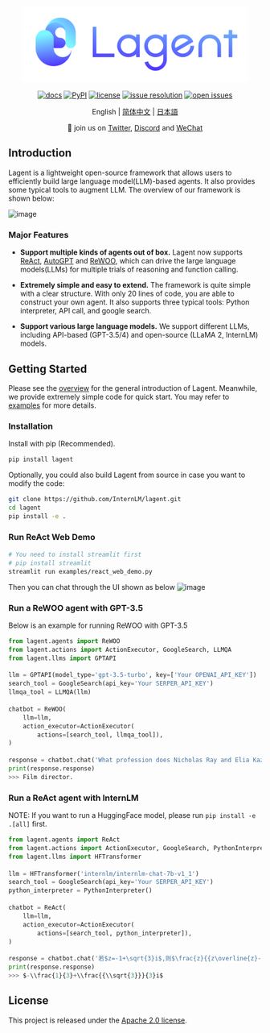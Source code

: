 <div align="center">
  <img src="docs/imgs/lagent_logo.png" width="450"/>

[![docs](https://img.shields.io/badge/docs-latest-blue)](https://lagent.readthedocs.io/en/latest/)
[![PyPI](https://img.shields.io/pypi/v/lagent)](https://pypi.org/project/lagent)
[![license](https://img.shields.io/github/license/InternLM/lagent.svg)](https://github.com/InternLM/lagent/tree/main/LICENSE)
[![issue resolution](https://img.shields.io/github/issues-closed-raw/InternLM/lagent)](https://github.com/InternLM/lagent/issues)
[![open issues](https://img.shields.io/github/issues-raw/InternLM/lagent)](https://github.com/InternLM/lagent/issues)

English | [简体中文](README_zh-CN.md) | [日本語](README_ja_JP.md)

</div>

<p align="center">
    👋 join us on <a href="https://twitter.com/intern_lm" target="_blank">Twitter</a>, <a href="https://discord.gg/xa29JuW87d" target="_blank">Discord</a> and <a href="https://r.vansin.top/?r=internwx" target="_blank">WeChat</a>
</p>

## Introduction

Lagent is a lightweight open-source framework that allows users to efficiently build large language model(LLM)-based agents. It also provides some typical tools to augment LLM. The overview of our framework is shown below:

![image](https://github.com/InternLM/lagent/assets/24351120/cefc4145-2ad8-4f80-b88b-97c05d1b9d3e)

### Major Features

- **Support multiple kinds of agents out of box.** Lagent now supports [ReAct](https://arxiv.org/abs/2210.03629), [AutoGPT](https://github.com/Significant-Gravitas/Auto-GPT) and [ReWOO](https://arxiv.org/abs/2305.18323), which can drive the large language models(LLMs) for multiple trials of reasoning and function calling.

- **Extremely simple and easy to extend.** The framework is quite simple with a clear structure. With only 20 lines of code, you are able to construct your own agent. It also supports three typical tools: Python interpreter, API call, and google search.

- **Support various large language models.** We support different LLMs, including API-based (GPT-3.5/4) and open-source (LLaMA 2, InternLM) models.

## Getting Started

Please see the [overview](docs/en/get_started/overview.md) for the general introduction of Lagent. Meanwhile, we provide extremely simple code for quick start. You may refer to [examples](examples/) for more details.

### Installation

Install with pip (Recommended).

```bash
pip install lagent
```

Optionally, you could also build Lagent from source in case you want to modify the code:

```bash
git clone https://github.com/InternLM/lagent.git
cd lagent
pip install -e .
```

### Run ReAct Web Demo

```bash
# You need to install streamlit first
# pip install streamlit
streamlit run examples/react_web_demo.py
```

Then you can chat through the UI shown as below
![image](https://github.com/InternLM/lagent/assets/24622904/3aebb8b4-07d1-42a2-9da3-46080c556f68)

### Run a ReWOO agent with GPT-3.5

Below is an example for running ReWOO with GPT-3.5

```python
from lagent.agents import ReWOO
from lagent.actions import ActionExecutor, GoogleSearch, LLMQA
from lagent.llms import GPTAPI

llm = GPTAPI(model_type='gpt-3.5-turbo', key=['Your OPENAI_API_KEY'])
search_tool = GoogleSearch(api_key='Your SERPER_API_KEY')
llmqa_tool = LLMQA(llm)

chatbot = ReWOO(
    llm=llm,
    action_executor=ActionExecutor(
        actions=[search_tool, llmqa_tool]),
)

response = chatbot.chat('What profession does Nicholas Ray and Elia Kazan have in common')
print(response.response)
>>> Film director.
```

### Run a ReAct agent with InternLM

NOTE: If you want to run a HuggingFace model, please run `pip install -e .[all]` first.

```python
from lagent.agents import ReAct
from lagent.actions import ActionExecutor, GoogleSearch, PythonInterpreter
from lagent.llms import HFTransformer

llm = HFTransformer('internlm/internlm-chat-7b-v1_1')
search_tool = GoogleSearch(api_key='Your SERPER_API_KEY')
python_interpreter = PythonInterpreter()

chatbot = ReAct(
    llm=llm,
    action_executor=ActionExecutor(
        actions=[search_tool, python_interpreter]),
)

response = chatbot.chat('若$z=-1+\sqrt{3}i$,则$\frac{z}{{z\overline{z}-1}}=\left(\ \ \right)$')
print(response.response)
>>> $-\\frac{1}{3}+\\frac{{\\sqrt{3}}}{3}i$
```

## License

This project is released under the [Apache 2.0 license](LICENSE).
